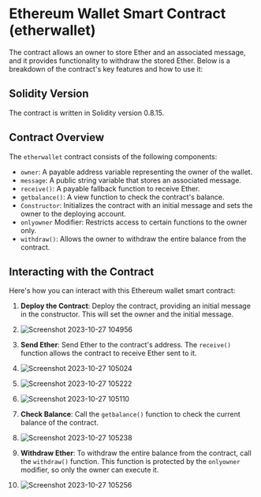 # Ethereum Wallet Smart Contract (etherwallet)

 The contract allows an owner to store Ether and an associated message, and it provides functionality to withdraw the stored Ether. Below is a breakdown of the contract's key features and how to use it:

## Solidity Version

The contract is written in Solidity version 0.8.15.

## Contract Overview

The `etherwallet` contract consists of the following components:

- `owner`: A payable address variable representing the owner of the wallet.
- `message`: A public string variable that stores an associated message.
- `receive()`: A payable fallback function to receive Ether.
- `getbalance()`: A view function to check the contract's balance.
- `Constructor`: Initializes the contract with an initial message and sets the owner to the deploying account.
- `onlyowner` Modifier: Restricts access to certain functions to the owner only.
- `withdraw()`: Allows the owner to withdraw the entire balance from the contract.

## Interacting with the Contract

Here's how you can interact with this Ethereum wallet smart contract:

1. **Deploy the Contract**: Deploy the contract, providing an initial message in the constructor. This will set the owner and the initial message.

2. ![Screenshot 2023-10-27 104956](https://github.com/Areeba000/contract-Practice/assets/140241495/1e0366c3-1300-4179-866d-7d2c4775145c)


3. **Send Ether**: Send Ether to the contract's address. The `receive()` function allows the contract to receive Ether sent to it.

4. ![Screenshot 2023-10-27 105024](https://github.com/Areeba000/contract-Practice/assets/140241495/f1874101-5f56-4e0f-8954-20722d8c8f90)


5.  ![Screenshot 2023-10-27 105222](https://github.com/Areeba000/contract-Practice/assets/140241495/b8ffc6f3-a7b4-4848-b1c7-5dae3af5eb08)

   

6. ![Screenshot 2023-10-27 105110](https://github.com/Areeba000/contract-Practice/assets/140241495/61ddf603-0636-4fa5-9ac0-a79463672998)

  
7. **Check Balance**: Call the `getbalance()` function to check the current balance of the contract.

   
8. ![Screenshot 2023-10-27 105238](https://github.com/Areeba000/contract-Practice/assets/140241495/f0c118a5-0277-41bd-af2b-c78ce4e99d5e)


 9. **Withdraw Ether**: To withdraw the entire balance from the contract, call the `withdraw()` function. This function is protected by the `onlyowner` modifier, so only the owner can execute it.


 10. ![Screenshot 2023-10-27 105256](https://github.com/Areeba000/contract-Practice/assets/140241495/22fa2e4a-c64a-4510-ac72-29a55edfc292)


